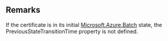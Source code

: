 ## Remarks  
 If the certificate is in its initial [Microsoft.Azure.Batch](assetId:///N:Microsoft.Azure.Batch?qualifyHint=False&autoUpgrade=True) state, the PreviousStateTransitionTime              property is not defined.